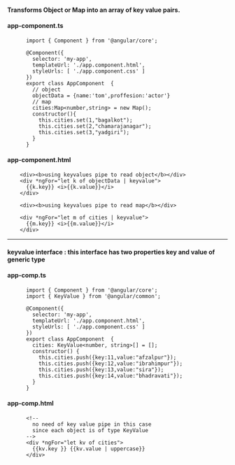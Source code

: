 #### Transforms Object or Map into an array of key value pairs.

#### app-component.ts

          import { Component } from '@angular/core';

          @Component({
            selector: 'my-app',
            templateUrl: './app.component.html',
            styleUrls: [ './app.component.css' ]
          })
          export class AppComponent  {
            // object
            objectData = {name:'tom',proffesion:'actor'}
            // map
            cities:Map<number,string> = new Map();
            constructor(){
              this.cities.set(1,"bagalkot");
              this.cities.set(2,"chamarajanagar");
              this.cities.set(3,"yadgiri");
            }
          }


#### app-component.html

        <div><b>using keyvalues pipe to read object</b></div>
        <div *ngFor="let k of objectData | keyvalue">
          {{k.key}} <i>{{k.value}}</i>
        </div>

        <div><b>using keyvalues pipe to read map</b></div>

        <div *ngFor="let m of cities | keyvalue">
          {{m.key}} <i>{{m.value}}</i>
        </div>

---

#### keyvalue interface : this interface has two properties key and value of generic type

#### app-comp.ts

          import { Component } from '@angular/core';
          import { KeyValue } from '@angular/common';

          @Component({
            selector: 'my-app',
            templateUrl: './app.component.html',
            styleUrls: [ './app.component.css' ]
          })
          export class AppComponent  {
            cities: KeyValue<number, string>[] = [];
            constructor() {
              this.cities.push({key:11,value:"afzalpur"});
              this.cities.push({key:12,value:"ibrahimpur"});
              this.cities.push({key:13,value:"sira"});
              this.cities.push({key:14,value:"bhadravati"});
            }
          }

#### app-comp.html

          <!-- 
            no need of key value pipe in this case 
            since each object is of type KeyValue
          -->
          <div *ngFor="let kv of cities">
            {{kv.key }} {{kv.value | uppercase}} 
          </div>

